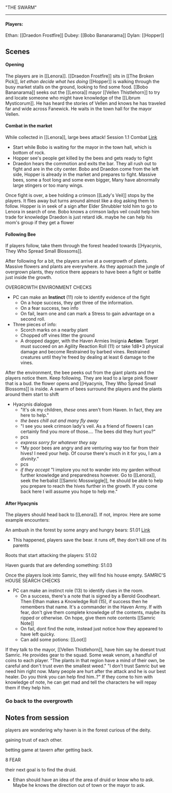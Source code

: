 
"THE SWARM"

----

#### Players:
Ethan: [[Draedon Frostfire]]
Dubey: [[Bobo Bananarama]]
Dylan: [[Hopper]]

## Scenes
#### Opening
The players are in [[Lenora]]. [[Draedon Frostfire]] sits in [[The Broken Pick]], *let ethan decide what hes doing*
[[Hopper]] is walking through the busy market stalls on the ground, looking to find some food.
[[Bobo Bananarama]] seeks out the [[Lenora]] mayor [[Vellen Thistlehorn]] to try and locate someone who might have knowledge of the [[Librum Mysticorum]]. He has heard the stories of Vellen and knows he has traveled far and wide across Fanewick. He waits in the town hall for the mayor Vellen. 

#### Combat in the market
While collected in [[Lenora]], large bees attack! Session 1.1 Combat [Link](https://freshcutgrass.app/)
- Start while Bobo is waiting for the mayor in the town hall, which is bottom of rock.
- Hopper see's people get killed by the bees and gets ready to fight
- Draedon hears the commotion and exits the bar.
They all rush out to fight and are in the city center. 
Bobo and Draedon come from the left side, Hopper is already in the market and prepares to fight.
Massive bees, some a foot long and some even bigger, Many have abnormally large stingers or too many wings. 

Once fight is over, a bee holding a crimson [[Lady's Veil]] stops by the players. It flies away but turns around almost like a dog asking them to follow. 
Hopper is in seek of a sign after Elder Shrubbler told him to go to Lenora in search of one.
Bobo knows a crimson ladys veil could help him trade for knowledge
Draedon is just retard idk. maybe he can help his mom's group if they get a flower

#### Following Bee
If players follow, take them through the forest headed towards [[Hyacynis, They Who Spread Small Blossoms]]. 

After following for a bit, the players arrive at a overgrowth of plants. Massive flowers and plants are everywhere. As they approach the jungle of overgrown plants, they notice there appears to have been a fight or battle just inside the growth. 

OVERGROWTH ENVIRONMENT CHECKS
- PC can make an **Instinct** (11) role to identify evidence of the fight
	- On a hope success, they get three of the information.
	- On a fear success, two info 
	- On fail, learn one and can mark a Stress to gain advantage on a second roll.
- Three pieces of info:
	- Scorch marks on a nearby plant
	- Chopped off vines litter the ground
	- A dropped dagger, with the Haven Armies Insignia
**Action**: Target must succeed on an Agility Reaction Roll (11) or take 1d8+3 physical damage and become Restrained by barbed vines. Restrained creatures until they’re freed by dealing at least 6 damage to the vines.

After the environment, the bee peeks out from the giant plants and the players notice them. Keep following. They are lead to a large pink flower that is a bud. the flower opens and [[Hyacynis, They Who Spread Small Blossoms]] is inside. A swarm of bees surround the players and the plants around them start to shift

- Hyacynis dialogue
	- "It's ok my children, *these* ones aren't from Haven. In fact, they are here to help."
	- *the bees chill out and many fly away*
	- "I see you seek crimson lady's veil. As a friend of flowers I can certainly find you more of those.... The bees did they hurt you?"
	- pcs
	- *express sorry for whatever they say*
	- "My poor bees are angry and are venturing way too far from their hives! I need your help. Of course there's much in it for you, I am a *divinity*."
	- pcs
	- *if they accept* "I implore you not to wander into my garden without further knowledge and preparedness however. Go to [[Lenora]], seek the herbalist [[Samric Mosswiggle]], he should be able to help you prepare to reach the hives further in the growth. If you come back here I will assume you hope to help me."

#### After Hyacynis
The players should head back to [[Lenora]]. If not, improv. Here are some example encounters:

An ambush in the forest by some angry and hungry bears: S1.01 [Link](https://freshcutgrass.app/) 
- This happened, players save the bear. it runs off, they don't kill one of its parents

Roots that start attacking the players: S1.02

Haven guards that are defending something: S1.03

Once the players look into Samric, they will find his house empty. 
SAMRIC'S HOUSE SEARCH CHECKS
- PC can make an instinct role (13) to identify clues in the room. 
	- On a success, there's a note that is signed by a Berold Goodheart. Then Ethan makes a Knowledge Roll (15), if success then he remembers that name. It's a commander in the Haven Army. If with fear, don't give them complete knowledge of the contents, maybe its ripped or otherwise. On hope, give them note contents [[Samric Note]]
	- On fail, dont find the note, instead just notice how they appeared to have left quicky. 
	- Can add some potions: [[Loot]]

If they talk to the mayor, [[Vellen Thistlehorn]], have him say he doesnt trust Samric. He provides gear to the squad. Some weak venom, a handful of coins to each player. 
"The plants in that region have a mind of their own, be careful and don't trust even the smallest weed."
"I don't trust Samric but we need him right now. Many people are hurt after the attack and he is our best healer. Do you think you can help find him..?"
If they come to him with knowledge of note, he can get mad and tell the characters he will repay them if they help him. 

### Go back to the overgrowth



## Notes from session
players are wondering why haven is in the forest
curious of the deity.

gaining trust of each other.

betting game at tavern after getting back. 

8 FEAR

their next goal is to find the druid. 
- Ethan should have an idea of the area of druid or know who to ask. Maybe he knows the direction out of town or the mayor to ask. 